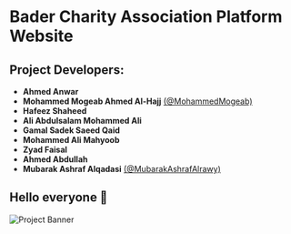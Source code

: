 # Bader Charity Association Platform Website

## Project Developers:

- **Ahmed Anwar**  
- **Mohammed Mogeab Ahmed Al-Hajj** [(@MohammedMogeab)](https://github.com/MohammedMogeab)  
- **Hafeez Shaheed**  
- **Ali Abdulsalam Mohammed Ali**  
- **Gamal Sadek Saeed Qaid**  
- **Mohammed Ali Mahyoob**  
- **Zyad Faisal**  
- **Ahmed Abdullah**
- **Mubarak Ashraf Alqadasi** [(@MubarakAshrafAlrawy)](https://github.com/MubarakAshrafAlrawy)
## Hello everyone 👋  

![Project Banner](#) 



